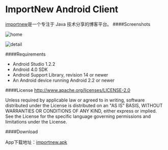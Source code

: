 ImportNew Android Client
========================
[importnew](http://www.importnew.com)是一个专注于 Java 技术分享的博客平台。
####Screenshots

![home](http://7i7hhc.com1.z0.glb.clouddn.com/device-2015-07-09-092935.png)


![detail](http://7i7hhc.com1.z0.glb.clouddn.com/device-2015-07-09-093001.png)

####Requirements

- Android Studio 1.2.2
- Android 4.0 SDK
- Android Support Library, revision 14 or newer
- An Android device running Android 2.2 or newer

####License
http://www.apache.org/licenses/LICENSE-2.0

Unless required by applicable law or agreed to in writing, software distributed under the License is distributed on an "AS IS" BASIS, WITHOUT WARRANTIES OR CONDITIONS OF ANY KIND, either express or implied. See the License for the specific language governing permissions and limitations under the License.

####Download

App下载地址：[importnew.apk](http://7i7hhc.com1.z0.glb.clouddn.com/xiyuanfang-release_1.1.0.apk)






